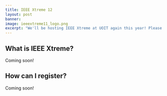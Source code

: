 ```yaml
---
title: IEEE Xtreme 12
layout: post
banner: 
image: ieeextreme11_logo.png
excerpt: "We'll be hosting IEEE Xtreme at UOIT again this year! Please see the additional information below."
---
```


## What is IEEE Xtreme?

Coming soon!

## How can I register?

Coming soon!
